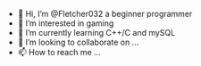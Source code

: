 - 👋 Hi, I’m @Fletcher032 a beginner programmer
- 👀 I’m interested in gaming
- 🌱 I’m currently learning C++/C and mySQL
- 💞️ I’m looking to collaborate on ...
- 📫 How to reach me ...

<!---
Fletcher032/Fletcher032 is a ✨ special ✨ repository because its `README.md` (this file) appears on your GitHub profile.
You can click the Preview link to take a look at your changes.
--->
